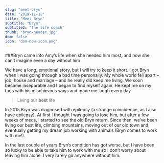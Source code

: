 ```yaml
---
slug: "meet-bryn"
date: "2019-11-15"
title: "Meet Bryn"
subtitle: "Bryn"
subtitle2: "The life coach"
thumb: "bryn-header.jpg"
dom: false
icon: 'dom-new-icon.png'
---
```


###Bryn came into Amy’s life when she needed him most, and now she can’t imagine even a day without him

We have a long, emotional story, but I will try to keep it short. I got Bryn when I was going through a bad time personally. My whole world fell apart – job, house and marriage – and he really did keep me living. We soon became inseparable and I began to find myself again. He kept me on my toes with his mischievous ways and made me laugh every day. 

> Living our **best** life

In 2015 Bryn was diagnosed with epilepsy (a strange coincidence, as I also have epilepsy). At first I thought I was going to lose him, but after a few weeks of meds, I started to see the old Bryn return. Since then, we’ve been living our best life, climbing mountains, moving out of our old town and eventually getting my dream job working with animals (Bryn comes to work with me!). 

In the last couple of years Bryn’s condition has got worse, but I have been so lucky to be able to take him to work with me so I don’t worry about leaving him alone. I very rarely go anywhere without him. 
